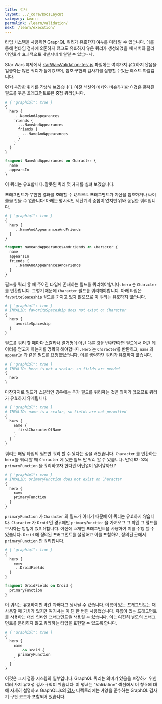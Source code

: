 ```yaml
---
title: 검사
layout: ../_core/DocsLayout
category: Learn
permalink: /learn/validation/
next: /learn/execution/
---
```


타입 시스템을 사용하면 GraphQL 쿼리가 유효한지 여부를 미리 알 수 있습니다. 이를 통해 런타임 검사에 의존하지 않고도 유효하지 않은 쿼리가 생성되었을 때 서버와 클라이언트가 효과적으로 개발자에게 알릴 수 있습니다.

Star Wars 예제에서 [starWarsValidation-test.js](https://github.com/graphql/graphql-js/blob/master/src/__tests__/starWarsValidation-test.js) 파일에는 여러가지 유효하지 않음을 입증하는 많은 쿼리가 들어있으며, 참조 구현의 검사기를 실행할 수있는 테스트 파일입니다.

먼저 복잡한 쿼리를 작성해 보겠습니다. 이전 섹션의 예제와 비슷하지만 이것은 중복된 필드를 묶은 프래그먼트로된 중첩 쿼리입니다.

```graphql
# { "graphiql": true }
{
  hero {
    ...NameAndAppearances
    friends {
      ...NameAndAppearances
      friends {
        ...NameAndAppearances
      }
    }
  }
}

fragment NameAndAppearances on Character {
  name
  appearsIn
}
```

이 쿼리는 유효합니다. 잘못된 쿼리 몇 가지를 살펴 보겠습니다.

프래그먼트가 무한한 결과를 초래할 수 있으므로 프래그먼트가 자신을 참조하거나 싸이클을 만들 수 없습니다! 아래는 명시적인 세단계의 중첩이 없지만 위와 동일한 쿼리입니다.

```graphql
# { "graphiql": true }
{
  hero {
    ...NameAndAppearancesAndFriends
  }
}

fragment NameAndAppearancesAndFriends on Character {
  name
  appearsIn
  friends {
    ...NameAndAppearancesAndFriends
  }
}
```

필드를 쿼리 할 때 주어진 타입에 존재하는 필드를 쿼리해야합니다. `hero` 는 `Character` 를 반환합니다. 그렇기 때문에 `Character` 필드를 쿼리해야합니다. 아래 타입은 `favoriteSpaceship` 필드를 가지고 있지 않으므로 이 쿼리는 유효하지 않습니다.

```graphql
# { "graphiql": true }
# INVALID: favoriteSpaceship does not exist on Character
{
  hero {
    favoriteSpaceship
  }
}
```

필드를 쿼리 할 때마다 스칼라나 열거형이 아닌 다른 것을 반환한다면 필드에서 어떤 데이터를 얻고자 하는지를 명확히 해야합니다. `Hero` 는 `Character`를 반환하고, `name` 과 `appearIn` 과 같은 필드를 요청했었습니다. 이를 생략하면 쿼리가 유효하지 않습니다.

```graphql
# { "graphiql": true }
# INVALID: hero is not a scalar, so fields are needed
{
  hero
}
```

마찬가지로 필드가 스칼라인 경우에는 추가 필드를 쿼리하는 것은 의미가 없으므로 쿼리가 유효하지 않게됩니다.

```graphql
# { "graphiql": true }
# INVALID: name is a scalar, so fields are not permitted
{
  hero {
    name {
      firstCharacterOfName
    }
  }
}
```

쿼리는 해당 타입의 필드만 쿼리 할 수 ​​있다는 점을 배웠습니다. `Character` 를 반환하는 `hero` 를 쿼리 할 때 `Character` 에 있는 필드 만 쿼리 할 수 ​​있습니다. 만약 `R2-D2`의 `primaryFunction` 을 쿼리하고자 한다면 어떤일이 일어날까요?

```graphql
# { "graphiql": true }
# INVALID: primaryFunction does not exist on Character
{
  hero {
    name
    primaryFunction
  }
}
```

`primaryFunction` 가 `Character` 의 필드가 아니기 때문에 이 쿼리는 유효하지 않습니다. `Character` 가 `Droid` 인 경우에만 `primaryFunction` 을 가져오고 그 외엔 그 필드를 무시하는 방법이 있어야합니다. 이전에 소개한 프래그먼트을 사용하여 이를 수행 할 수 있습니다. `Droid` 에 정의된 프래그먼트를 설정하고 이를 포함하여, 정의된 곳에서 `primaryFunction` 만 쿼리합니다.

```graphql
# { "graphiql": true }
{
  hero {
    name
    ...DroidFields
  }
}

fragment DroidFields on Droid {
  primaryFunction
}
```

이 쿼리는 유효하지만 약간 과하다고 생각될 수 있습니다. 이름이 있는 프래그먼트는 재사용할 때 가치가 있지만 여기서는 이 단 한 번만 사용했습니다. 이름이 있는 프래그먼트를 사용하는 대신 인라인 프래그먼트을 사용할 수 있습니다. 이는 여전히 ​​별도의 프래그먼트를 분리하지 않고 쿼리하는 타입을 표현할 수 있도록 합니다.


```graphql
# { "graphiql": true }
{
  hero {
    name
    ... on Droid {
      primaryFunction
    }
  }
}
```

이것은 그저 검증 시스템의 일부입니다. GraphQL 쿼리는 의미가 있음을 보장하기 위한 여러 가지 유효성 검사 규칙이 있습니다. 이 명세는 "Validation" 섹션에서 이 항목에 대해 자세히 설명하고 GraphQL.js의 [검사](https://github.com/graphql/graphql-js/blob/master/src/validation) 디렉토리에는 사양을 준수하는 GraphQL 검사기 구현 코드가 포함되어 있습니다.

